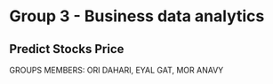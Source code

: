 

<h1> Group 3 - Business data analytics </h1>
  <h2> Predict Stocks Price </h2>
<bold>GROUPS MEMBERS: ORI DAHARI, EYAL GAT, MOR ANAVY </bold>  
